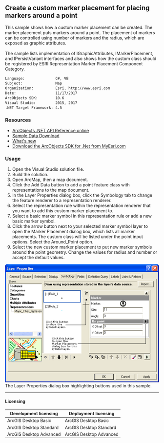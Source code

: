 ## Create a custom marker placement for placing markers around a point

  <div xmlns="http://www.w3.org/1999/xhtml">This sample shows how a custom marker placement can be created. The marker placement puts markers around a point. The placement of markers can be controlled using number of markers and the radius, which are exposed as graphic attributes. </div>
  <div xmlns="http://www.w3.org/1999/xhtml"> </div>
  <div xmlns="http://www.w3.org/1999/xhtml">The sample lists implementation of IGraphicAttributes, IMarkerPlacement, and IPersistVariant interfaces and also shows how the custom class should be registered by ESRI Representation Marker Placement Component Category. </div>  


<!-- TODO: Fill this section below with metadata about this sample-->
```
Language:              C#, VB
Subject:               Map
Organization:          Esri, http://www.esri.com
Date:                  11/17/2017
ArcObjects SDK:        10.6
Visual Studio:         2015, 2017
.NET Target Framework: 4.5
```

### Resources

* [ArcObjects .NET API Reference online](http://desktop.arcgis.com/en/arcobjects/latest/net/webframe.htm)  
* [Sample Data Download](../../releases)  
* [What's new](http://desktop.arcgis.com/en/arcobjects/latest/net/webframe.htm#05247c04-bfd9-4e36-ae09-bc6e833c3b14.htm)  
* [Download the ArcObjects SDK for .Net from MyEsri.com](https://my.esri.com/)  

### Usage
1. Open the Visual Studio solution file.  
1. Build the solution.  
1. Open ArcMap, then a map document.  
1. Click the Add Data button to add a point feature class with representations to the map document.   
1. In the Layer Properties dialog box, click the Symbology tab to change the feature renderer to a representation renderer.   
1. Select the representation rule within the representation renderer that you want to add this custom marker placement to.   
1. Select a basic marker symbol in this representation rule or add a new basic marker symbol.   
1. Click the arrow button next to your selected marker symbol layer to open the Marker Placement dialog box, which lists all marker placements. The custom class will be listed under the point input options. Select the Around_Point option.  
1. Select the new custom marker placement to put new marker symbols around the point geometry. Change the values for radius and number or accept the default values.   



![The Layer Properties dialog box highlighting buttons used in this sample. ](images/pic1.png)  
The Layer Properties dialog box highlighting buttons used in this sample.   






---------------------------------

#### Licensing  
| Development licensing | Deployment licensing | 
| ------------- | ------------- | 
| ArcGIS Desktop Basic | ArcGIS Desktop Basic |  
| ArcGIS Desktop Standard | ArcGIS Desktop Standard |  
| ArcGIS Desktop Advanced | ArcGIS Desktop Advanced |  


